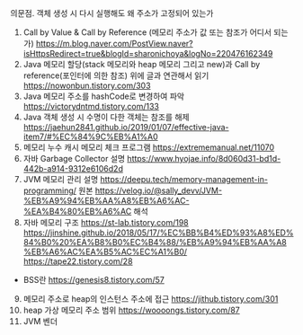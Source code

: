 의문점. 객체 생성 시 다시 실행해도 왜 주소가 고정되어 있는가 

1. Call by Value & Call by Reference (메모리 주소가 값 또는 참조가 어디서 되는가)
https://m.blog.naver.com/PostView.naver?isHttpsRedirect=true&blogId=sharonichoya&logNo=220476162349
2. Java 메모리 할당(stack 메모리와 heap 메모리 그리고 new)과 Call by reference(포인터에 의한 참조) 위에 글과 연관해서 읽기
https://nowonbun.tistory.com/303
3. Java 메모리 주소를 hashCode로 변경하여 파악 
https://victorydntmd.tistory.com/133
4. Java 객체 생성 시 수명이 다한 객체는 참조를 해제
https://jaehun2841.github.io/2019/01/07/effective-java-item7/#%EC%84%9C%EB%A1%A0
5. 메모리 누수 캐시 메모리 체크 프로그램
https://extrememanual.net/11070
6. 자바 Garbage Collector 설명
https://www.hyojae.info/8d060d31-bd1d-442b-a914-9312e6106d2d
7. JVM 메모리 관리 설명
https://deepu.tech/memory-management-in-programming/  원본
https://velog.io/@sally_devv/JVM-%EB%A9%94%EB%AA%A8%EB%A6%AC-%EA%B4%80%EB%A6%AC 해석
8. 자바 메모리 구조
https://st-lab.tistory.com/198
https://jinshine.github.io/2018/05/17/%EC%BB%B4%ED%93%A8%ED%84%B0%20%EA%B8%B0%EC%B4%88/%EB%A9%94%EB%AA%A8%EB%A6%AC%EA%B5%AC%EC%A1%B0/
https://tape22.tistory.com/28
* BSS란
https://genesis8.tistory.com/57
9. 메모리 주소로 heap의 인스턴스 주소에 접근
https://jithub.tistory.com/301
10. heap 가상 메모리 주소 범위
https://woooongs.tistory.com/87
11. JVM 벤더
